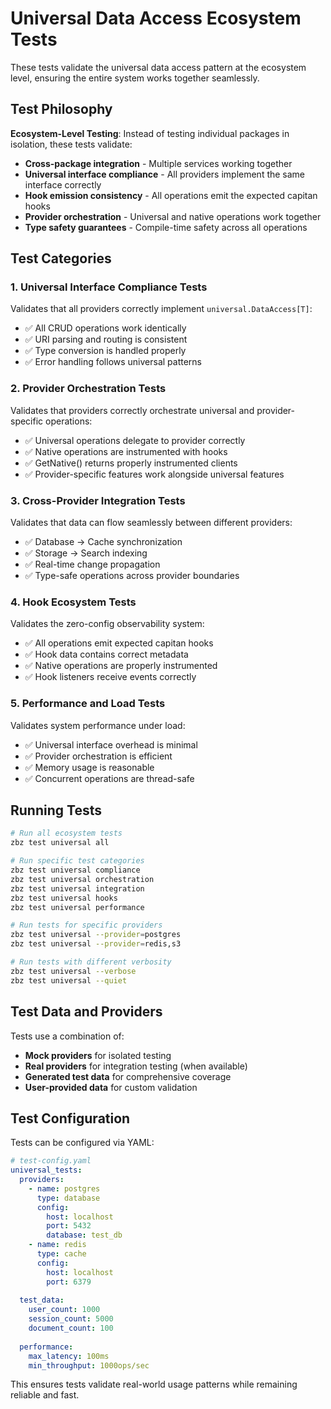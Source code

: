 # Universal Data Access Ecosystem Tests

These tests validate the universal data access pattern at the ecosystem level, ensuring the entire system works together seamlessly.

## Test Philosophy

**Ecosystem-Level Testing**: Instead of testing individual packages in isolation, these tests validate:
- **Cross-package integration** - Multiple services working together
- **Universal interface compliance** - All providers implement the same interface correctly  
- **Hook emission consistency** - All operations emit the expected capitan hooks
- **Provider orchestration** - Universal and native operations work together
- **Type safety guarantees** - Compile-time safety across all operations

## Test Categories

### 1. Universal Interface Compliance Tests
Validates that all providers correctly implement `universal.DataAccess[T]`:
- ✅ All CRUD operations work identically
- ✅ URI parsing and routing is consistent
- ✅ Type conversion is handled properly
- ✅ Error handling follows universal patterns

### 2. Provider Orchestration Tests
Validates that providers correctly orchestrate universal and provider-specific operations:
- ✅ Universal operations delegate to provider correctly
- ✅ Native operations are instrumented with hooks
- ✅ GetNative() returns properly instrumented clients
- ✅ Provider-specific features work alongside universal features

### 3. Cross-Provider Integration Tests
Validates that data can flow seamlessly between different providers:
- ✅ Database → Cache synchronization
- ✅ Storage → Search indexing
- ✅ Real-time change propagation
- ✅ Type-safe operations across provider boundaries

### 4. Hook Ecosystem Tests
Validates the zero-config observability system:
- ✅ All operations emit expected capitan hooks
- ✅ Hook data contains correct metadata
- ✅ Native operations are properly instrumented
- ✅ Hook listeners receive events correctly

### 5. Performance and Load Tests
Validates system performance under load:
- ✅ Universal interface overhead is minimal
- ✅ Provider orchestration is efficient
- ✅ Memory usage is reasonable
- ✅ Concurrent operations are thread-safe

## Running Tests

```bash
# Run all ecosystem tests
zbz test universal all

# Run specific test categories
zbz test universal compliance
zbz test universal orchestration
zbz test universal integration
zbz test universal hooks
zbz test universal performance

# Run tests for specific providers
zbz test universal --provider=postgres
zbz test universal --provider=redis,s3

# Run tests with different verbosity
zbz test universal --verbose
zbz test universal --quiet
```

## Test Data and Providers

Tests use a combination of:
- **Mock providers** for isolated testing
- **Real providers** for integration testing (when available)
- **Generated test data** for comprehensive coverage
- **User-provided data** for custom validation

## Test Configuration

Tests can be configured via YAML:

```yaml
# test-config.yaml
universal_tests:
  providers:
    - name: postgres
      type: database
      config:
        host: localhost
        port: 5432
        database: test_db
    - name: redis  
      type: cache
      config:
        host: localhost
        port: 6379
  
  test_data:
    user_count: 1000
    session_count: 5000
    document_count: 100
    
  performance:
    max_latency: 100ms
    min_throughput: 1000ops/sec
```

This ensures tests validate real-world usage patterns while remaining reliable and fast.